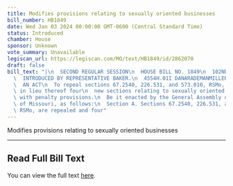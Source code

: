 ```yaml
---
title: Modifies provisions relating to sexually oriented businesses
bill_number: HB1849
date: Wed Jan 03 2024 00:00:00 GMT-0600 (Central Standard Time)
status: Introduced
chamber: House
sponsor: Unknown
vote_summary: Unavailable
legiscan_url: https://legiscan.com/MO/text/HB1849/id/2862070
draft: false
bill_text: "|\n  SECOND REGULAR SESSION\n  HOUSE BILL NO. 1849\n  102ND GENERAL ASSEMBLY\n\
  \  INTRODUCED BY REPRESENTATIVE BAKER.\n  4554H.01I DANARADEMANMILLER,ChiefClerk\n\
  \  AN ACT\n  To repeal sections 67.2540, 226.531, and 573.010, RSMo, and to enact\
  \ in lieu thereof four\n  new sections relating to sexually oriented businesses,\
  \ with penalty provisions.\n  Be it enacted by the General Assembly of the state\
  \ of Missouri, as follows:\n  Section A. Sections 67.2540, 226.531, and 573.010,\
  \ RSMo, are repealed and four"
---
```

Modifies provisions relating to sexually oriented businesses

---

## Read Full Bill Text

You can view the full text [here](https://legiscan.com/MO/text/HB1849/id/2862070).
